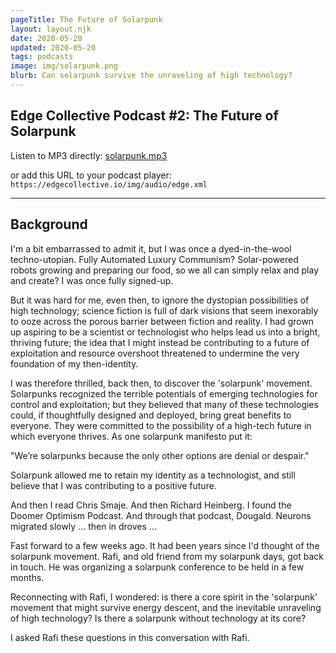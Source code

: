 ```yaml
---
pageTitle: The Future of Solarpunk
layout: layout.njk
date: 2020-05-20
updated: 2020-05-20
tags: podcasts
image: img/solarpunk.png
blurb: Can solarpunk survive the unraveling of high technology?
---
```


## Edge Collective Podcast #2: The Future of Solarpunk

Listen to MP3 directly: [solarpunk.mp3](http://bayou.pvos.org/podcast/solarpunk_rafi_don_ec_2.mp3)

or add this URL to your podcast player: ```https://edgecollective.io/img/audio/edge.xml```

---

## Background

I'm a bit embarrassed to admit it, but I was once a dyed-in-the-wool techno-utopian.  Fully Automated Luxury Communism?  Solar-powered robots growing and preparing our food, so we all can simply relax and play and create?  I was once fully signed-up. 

But it was hard for me, even then, to ignore the dystopian possibilities of high technology;  science fiction is full of dark visions that seem inexorably to ooze across the porous barrier between fiction and reality.   I had grown up aspiring to be a scientist or technologist who helps lead us into a bright, thriving future;  the idea that I might instead be contributing to a future of exploitation and resource overshoot threatened to undermine the very foundation of my then-identity. 

I was therefore thrilled, back then, to discover the 'solarpunk' movement.  Solarpunks recognized the terrible potentials of emerging technologies for control and exploitation;  but they believed that many of these technologies could, if thoughtfully designed and deployed, bring great benefits to everyone.  They were committed to the possibility of a high-tech future in which everyone thrives.  As one solarpunk manifesto put it:

"We’re solarpunks because the only other options are denial or despair."

Solarpunk allowed me to retain my identity as a technologist, and still believe that I was contributing to a positive future. 

And then I read Chris Smaje.  And then Richard Heinberg.  I found the Doomer Optimism Podcast.  And through that podcast, Dougald.  Neurons migrated slowly ... then in droves ...

Fast forward to a few weeks ago.  It had been years since I'd thought of the solarpunk movement.  Rafi, and old friend from my solarpunk days, got back in touch.  He was organizing a solarpunk conference to be held in a few months.

Reconnecting with Rafi, I wondered: is there a core spirit in the 'solarpunk' movement that might survive energy descent, and the inevitable unraveling of high technology?  Is there a solarpunk without technology at its core?
 
I asked Rafi these questions in this conversation with Rafi.
